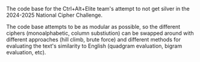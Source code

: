 The code base for the Ctrl+Alt+Elite team's attempt to not get silver in the 2024-2025 National Cipher Challenge.

The code base attempts to be as modular as possible, so the different ciphers (monoalphabetic, column substiution) can be swapped around with different approaches (hill climb, brute force) and different methods for evaluating the text's similarity to English (quadgram evaluation, bigram evaluation, etc).
